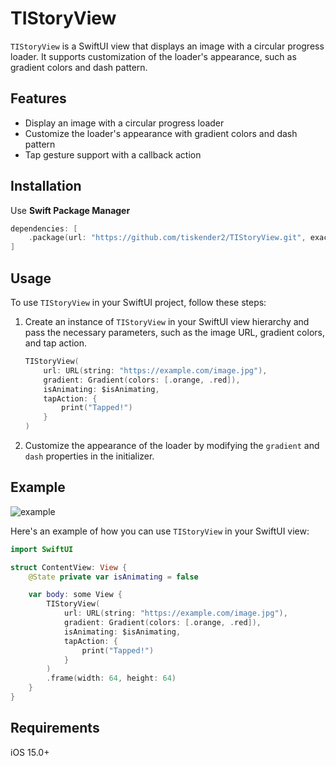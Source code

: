 # TIStoryView

`TIStoryView` is a SwiftUI view that displays an image with a circular progress loader. It supports customization of the loader's appearance, such as gradient colors and dash pattern.

## Features

- Display an image with a circular progress loader
- Customize the loader's appearance with gradient colors and dash pattern
- Tap gesture support with a callback action

## Installation

Use **Swift Package Manager**

```swift
dependencies: [
    .package(url: "https://github.com/tiskender2/TIStoryView.git", exact: "1.1")
]
```

## Usage

To use `TIStoryView` in your SwiftUI project, follow these steps:

1. Create an instance of `TIStoryView` in your SwiftUI view hierarchy and pass the necessary parameters, such as the image URL, gradient colors, and tap action.

    ```swift
    TIStoryView(
        url: URL(string: "https://example.com/image.jpg"),
        gradient: Gradient(colors: [.orange, .red]),
        isAnimating: $isAnimating,
        tapAction: {
            print("Tapped!")
        }
    )
    ```

2. Customize the appearance of the loader by modifying the `gradient` and `dash` properties in the initializer.

## Example
![example](https://github.com/tiskender2/TIStoryView/assets/17899883/f4ba3db9-6354-43b8-8e32-acabec6a4aa2)


Here's an example of how you can use `TIStoryView` in your SwiftUI view:

```swift
import SwiftUI

struct ContentView: View {
    @State private var isAnimating = false

    var body: some View {
        TIStoryView(
            url: URL(string: "https://example.com/image.jpg"),
            gradient: Gradient(colors: [.orange, .red]),
            isAnimating: $isAnimating,
            tapAction: {
                print("Tapped!")
            }
        )
        .frame(width: 64, height: 64)
    }
}
```

## Requirements
iOS 15.0+
